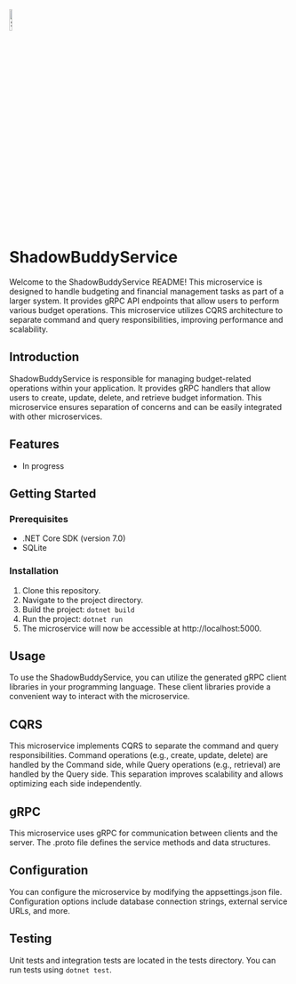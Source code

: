﻿<img src="https://user-images.githubusercontent.com/44977760/263112420-72722660-3c01-4cc7-8ac0-0a35f2959569.png" alt="ShadowBuddyService" width="10%">

# ShadowBuddyService

Welcome to the ShadowBuddyService README! This microservice is designed to handle budgeting and financial management tasks
as part of a larger system. It provides gRPC API endpoints that allow users to perform various budget operations. This
microservice utilizes CQRS architecture to separate command and query responsibilities, improving performance and
scalability.

## Introduction

ShadowBuddyService is responsible for managing budget-related operations within your application. It provides gRPC
handlers that allow users to create, update, delete, and retrieve budget information. This microservice ensures
separation of concerns and can be easily integrated with other microservices.

## Features

- In progress

## Getting Started

### Prerequisites

- .NET Core SDK (version 7.0)
- SQLite

### Installation

1. Clone this repository.
2. Navigate to the project directory.
3. Build the project: ```dotnet build```
4. Run the project: ```dotnet run```
5. The microservice will now be accessible at http://localhost:5000.

## Usage

To use the ShadowBuddyService, you can utilize the generated gRPC client libraries in your programming language. These
client libraries provide a convenient way to interact with the microservice.

## CQRS

This microservice implements CQRS to separate the command and query responsibilities. Command operations (e.g., create,
update, delete) are handled by the Command side, while Query operations (e.g., retrieval) are handled by the Query side.
This separation improves scalability and allows optimizing each side independently.

## gRPC

This microservice uses gRPC for communication between clients and the server. The .proto file defines the service
methods and data structures.

## Configuration

You can configure the microservice by modifying the appsettings.json file. Configuration options include database
connection strings, external service URLs, and more.

## Testing

Unit tests and integration tests are located in the tests directory. You can run tests using ```dotnet test```.

